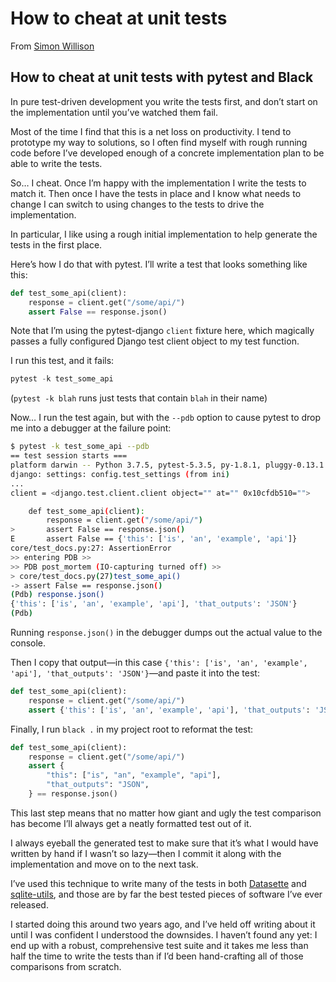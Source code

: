 # How to cheat at unit tests

From [Simon Willison](https://simonwillison.net/2020/Feb/11/cheating-at-unit-tests-pytest-black/)

## How to cheat at unit tests with pytest and Black

In pure test-driven development you write the tests first, and don’t start on the implementation until you’ve watched them fail.

Most of the time I find that this is a net loss on productivity. I tend to prototype my way to solutions, so I often find myself with rough running code before I’ve developed enough of a concrete implementation plan to be able to write the tests.

So… I cheat. Once I’m happy with the implementation I write the tests to match it. Then once I have the tests in place and I know what needs to change I can switch to using changes to the tests to drive the implementation.

In particular, I like using a rough initial implementation to help generate the tests in the first place.

Here’s how I do that with pytest. I’ll write a test that looks something like this:

```python
def test_some_api(client):
    response = client.get("/some/api/")
    assert False == response.json()
```

Note that I’m using the pytest-django `client` fixture here, which magically passes a fully configured Django test client object to my test function.

I run this test, and it fails:

```python
pytest -k test_some_api
```

(`pytest -k blah` runs just tests that contain `blah` in their name)

Now… I run the test again, but with the `--pdb` option to cause pytest to drop me into a debugger at the failure point:

```bash
$ pytest -k test_some_api --pdb
== test session starts ===
platform darwin -- Python 3.7.5, pytest-5.3.5, py-1.8.1, pluggy-0.13.1
django: settings: config.test_settings (from ini)
...
client = <django.test.client.client object="" at="" 0x10cfdb510="">

    def test_some_api(client):
        response = client.get("/some/api/")
>       assert False == response.json()
E       assert False == {'this': ['is', 'an', 'example', 'api']}
core/test_docs.py:27: AssertionError
>> entering PDB >>
>> PDB post_mortem (IO-capturing turned off) >>
> core/test_docs.py(27)test_some_api()
-> assert False == response.json()
(Pdb) response.json()
{'this': ['is', 'an', 'example', 'api'], 'that_outputs': 'JSON'}
(Pdb)
```

Running `response.json()` in the debugger dumps out the actual value to the console.

Then I copy that output—in this case `{'this': ['is', 'an', 'example', 'api'], 'that_outputs': 'JSON'}`—and paste it into the test:

```python
def test_some_api(client):
    response = client.get("/some/api/")
    assert {'this': ['is', 'an', 'example', 'api'], 'that_outputs': 'JSON'} == response.json()
```

Finally, I run `black .` in my project root to reformat the test:

```python
def test_some_api(client):
    response = client.get("/some/api/")
    assert {
        "this": ["is", "an", "example", "api"],
        "that_outputs": "JSON",
    } == response.json()
```

This last step means that no matter how giant and ugly the test comparison has become I’ll always get a neatly formatted test out of it.

I always eyeball the generated test to make sure that it’s what I would have written by hand if I wasn’t so lazy—then I commit it along with the implementation and move on to the next task.

I’ve used this technique to write many of the tests in both [Datasette](https://github.com/simonw/datasette) and [sqlite-utils](https://github.com/simonw/sqlite-utils), and those are by far the best tested pieces of software I’ve ever released.

I started doing this around two years ago, and I’ve held off writing about it until I was confident I understood the downsides. I haven’t found any yet: I end up with a robust, comprehensive test suite and it takes me less than half the time to write the tests than if I’d been hand-crafting all of those comparisons from scratch.

